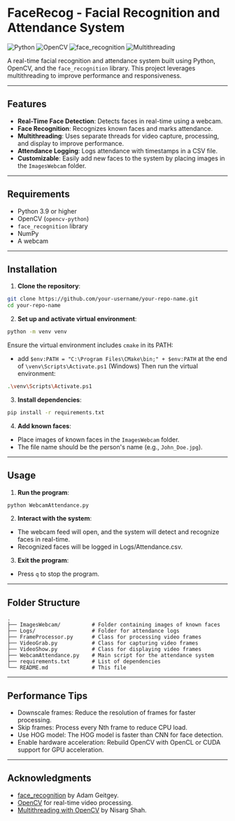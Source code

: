 # FaceRecog - Facial Recognition and Attendance System
![Python](https://img.shields.io/badge/Python-3.9-blue)
![OpenCV](https://img.shields.io/badge/OpenCV-4.x-green)
![face_recognition](https://img.shields.io/badge/face__recognition-1.x-orange)
![Multithreading](https://img.shields.io/badge/Multithreading-Enabled-brightgreen)

A real-time facial recognition and attendance system built using Python, OpenCV, and the `face_recognition` library. This project leverages multithreading to improve performance and responsiveness.
___

## Features

- **Real-Time Face Detection**: Detects faces in real-time using a webcam.
- **Face Recognition**: Recognizes known faces and marks attendance.
- **Multithreading**: Uses separate threads for video capture, processing, and display to improve performance.
- **Attendance Logging**: Logs attendance with timestamps in a CSV file.
- **Customizable**: Easily add new faces to the system by placing images in the `ImagesWebcam` folder.
___

## Requirements

- Python 3.9 or higher
- OpenCV (`opencv-python`)
- `face_recognition` library
- NumPy
- A webcam
___

## Installation

1. **Clone the repository**:
  ```bash
  git clone https://github.com/your-username/your-repo-name.git
  cd your-repo-name
   ```
2. **Set up and activate virtual environment**:
  ```bash
  python -m venv venv
  ```
  Ensure the virtual environment includes `cmake` in its PATH:
  - add `$env:PATH = "C:\Program Files\CMake\bin;" + $env:PATH` at the end of `\venv\Scripts\Activate.ps1` (Windows)
  Then run the virtual environment:
  ```bash
  .\venv\Scripts\Activate.ps1
  ```
3. **Install dependencies**:
  ```bash
  pip install -r requirements.txt
  ```
4. **Add known faces**:
  - Place images of known faces in the `ImagesWebcam` folder.
  - The file name should be the person's name (e.g., `John_Doe.jpg`).
___
## Usage
1. **Run the program**:
  ```bash
  python WebcamAttendance.py
  ```
2. **Interact with the system**:
  - The webcam feed will open, and the system will detect and recognize faces in real-time.
  - Recognized faces will be logged in Logs/Attendance.csv.
3. **Exit the program**:
  - Press `q` to stop the program.
___
## Folder Structure
```
.
├── ImagesWebcam/          # Folder containing images of known faces
├── Logs/                  # Folder for attendance logs
├── FrameProcessor.py      # Class for processing video frames
├── VideoGrab.py           # Class for capturing video frames
├── VideoShow.py           # Class for displaying video frames
├── WebcamAttendance.py    # Main script for the attendance system
├── requirements.txt       # List of dependencies
└── README.md              # This file
```
___
## Performance Tips
  - Downscale frames: Reduce the resolution of frames for faster processing.
  - Skip frames: Process every Nth frame to reduce CPU load.
  - Use HOG model: The HOG model is faster than CNN for face detection.
  - Enable hardware acceleration: Rebuild OpenCV with OpenCL or CUDA support for GPU acceleration.
___
## Acknowledgments
  - [face_recognition](https://github.com/ageitgey/face_recognition) by Adam Geitgey.
  - [OpenCV](https://opencv.org/) for real-time video processing.
  - [Multithreading with OpenCV](https://nrsyed.com/2018/07/05/multithreading-with-opencv-python-to-improve-video-processing-performance/) by Nisarg Shah.
